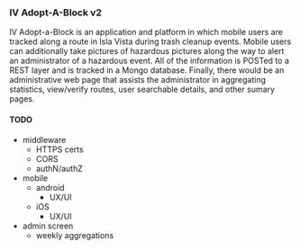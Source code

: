 ### IV Adopt-A-Block v2 ###

IV Adopt-a-Block is an application and platform in which mobile users are tracked along a route in Isla Vista during trash cleanup events.  Mobile users can additionally take pictures of hazardous pictures along the way to alert an administrator of a hazardous event.  All of the information is POSTed to a REST layer and is tracked in a Mongo database.  Finally, there would be an administrative web page that assists the administrator in aggregating statistics, view/verify routes, user searchable details, and other sumary pages.


#### TODO ####

 * middleware
   * HTTPS certs
   * CORS
   * authN/authZ
 * mobile
   * android
     * UX/UI
   * iOS
     * UX/UI
 * admin screen
   * weekly aggregations

 
   
